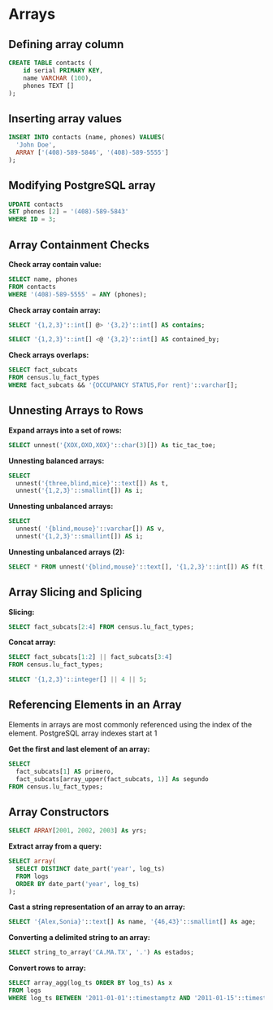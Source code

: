 # Arrays

## Defining array column

```sql
CREATE TABLE contacts (
	id serial PRIMARY KEY,
	name VARCHAR (100),
	phones TEXT []
);
```

## Inserting array values

```sql
INSERT INTO contacts (name, phones) VALUES(
  'John Doe',
  ARRAY ['(408)-589-5846', '(408)-589-5555']
);
```

## Modifying PostgreSQL array

```sql
UPDATE contacts
SET phones [2] = '(408)-589-5843'
WHERE ID = 3;
```


## Array Containment Checks

**Check array contain value:**
```sql
SELECT name, phones
FROM contacts
WHERE '(408)-589-5555' = ANY (phones);
```

**Check array contain array:**

```sql
SELECT '{1,2,3}'::int[] @> '{3,2}'::int[] AS contains;

SELECT '{1,2,3}'::int[] <@ '{3,2}'::int[] AS contained_by;
```

**Check arrays overlaps:**

```sql
SELECT fact_subcats
FROM census.lu_fact_types
WHERE fact_subcats && '{OCCUPANCY STATUS,For rent}'::varchar[];
```


## Unnesting Arrays to Rows

**Expand arrays into a set of rows:**

```sql
SELECT unnest('{XOX,OXO,XOX}'::char(3)[]) As tic_tac_toe;
```

**Unnesting balanced arrays:**

```sql
SELECT
  unnest('{three,blind,mice}'::text[]) As t,
  unnest('{1,2,3}'::smallint[]) As i;
```

**Unnesting unbalanced arrays:**

```sql
SELECT
  unnest( '{blind,mouse}'::varchar[]) AS v,
  unnest('{1,2,3}'::smallint[]) AS i;
```

**Unnesting unbalanced arrays (2):**

```sql
SELECT * FROM unnest('{blind,mouse}'::text[], '{1,2,3}'::int[]) AS f(t,i);
```

## Array Slicing and Splicing

**Slicing:**

```sql
SELECT fact_subcats[2:4] FROM census.lu_fact_types;
```

**Concat array:**

```sql
SELECT fact_subcats[1:2] || fact_subcats[3:4] 
FROM census.lu_fact_types;

SELECT '{1,2,3}'::integer[] || 4 || 5;
```

## Referencing Elements in an Array

Elements in arrays are most commonly referenced using the index of the element. PostgreSQL array indexes start at 1

**Get the first and last element of an array:**

```sql
SELECT
  fact_subcats[1] AS primero,
  fact_subcats[array_upper(fact_subcats, 1)] As segundo
FROM census.lu_fact_types;
```

## Array Constructors

```sql
SELECT ARRAY[2001, 2002, 2003] As yrs;
```

**Extract array from a query:**

```sql
SELECT array(
  SELECT DISTINCT date_part('year', log_ts)
  FROM logs
  ORDER BY date_part('year', log_ts)
);
```

**Cast a string representation of an array to an array:**

```sql
SELECT '{Alex,Sonia}'::text[] As name, '{46,43}'::smallint[] As age;
```

**Converting a delimited string to an array:**

```sql
SELECT string_to_array('CA.MA.TX', '.') As estados;
```

**Convert rows to array:**

```sql
SELECT array_agg(log_ts ORDER BY log_ts) As x
FROM logs
WHERE log_ts BETWEEN '2011-01-01'::timestamptz AND '2011-01-15'::timestamptz;
```
